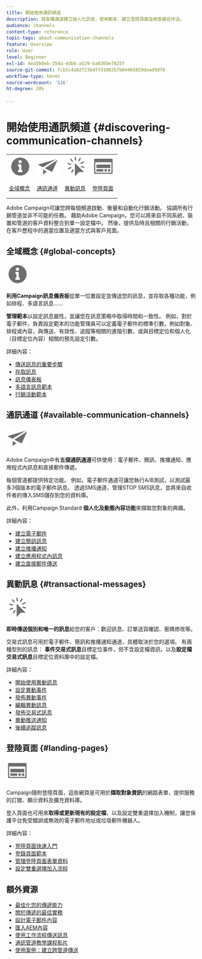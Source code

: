 ```yaml
---
title: 開始使用通訊頻道
description: 就各種通道建立個人化訊息，使用範本、建立登陸頁面並檢查最佳作法。
audience: channels
content-type: reference
topic-tags: about-communication-channels
feature: Overview
role: User
level: Beginner
exl-id: 4ea5b0eb-35da-4db6-a529-ba636be7825f
source-git-commit: fcb5c4a92f23bdffd1082b7b044b5859dead9d70
workflow-type: tm+mt
source-wordcount: '516'
ht-degree: 20%

---
```


# 開始使用通訊頻道 {#discovering-communication-channels}

<table>
<tr>
<td><img src="assets/do-not-localize/icon_concepts.svg" width="60px"><p><a href="#global-concepts">全域概念</a></p></td>
<td><img src="assets/do-not-localize/icon_channels.svg" width="60px"><p><a href="#available-communication-channels">通訊通道</a></p></td>
<td><img src="assets/do-not-localize/icon_transactional.svg" width="60px"><p><a href="#transactional-messages">異動訊息</a></p></td>
<td><img src="assets/do-not-localize/icon_landing.svg" width="60px"><p><a href="#landing-pages">登陸頁面</a></p></td></tr>
</table>

Adobe Campaign可讓您跨每個頻道啟動、衡量和自動化行銷活動。
協調所有行銷管道並非不可能的任務。 藉助Adobe Campaign，您可以將來自不同系統、裝置和管道的客戶資料整合到單一設定檔中。 然後，提供及時且相關的行銷活動，在客戶歷程中的適當位置及適當方式與客戶見面。

## 全域概念 {#global-concepts}

<img src="assets/do-not-localize/icon_concepts.svg" width="60px">

**利用Campaign訊息儀表板**&#x200B;從單一位置設定並傳送您的訊息，並存取各種功能，例如排程、多語言訊息……

**管理範本**&#x200B;以設定訊息屬性，並讓您在訊息策略中取得時間和一致性。 例如，對於電子郵件，負責設定範本的功能管理員可以定義電子郵件的標準引數，例如對象、排程或內容，與傳送、有效性、追蹤等相關的進階引數，或與目標定位和個人化（目標定位內容）相關的預先設定引數。

詳細內容：

* [傳送訊息的重要步驟](../../channels/using/key-steps-to-send-a-message.md)
* [存取訊息](../../channels/using/accessing-messages.md)
* [訊息儀表板](../../channels/using/message-dashboard.md)
* [多語言訊息範本](../../channels/using/multilingual-messages-template.md)
* [行銷活動範本](../../start/using/marketing-activity-templates.md)

## 通訊通道 {#available-communication-channels}

<img src="assets/do-not-localize/icon_channels.svg"  width="60px">

Adobe Campaign中有&#x200B;**五個通訊通道**&#x200B;可供使用：電子郵件、簡訊、推播通知、應用程式內訊息和直接郵件傳遞。

每個管道都提供特定功能。 例如，電子郵件通道可讓您執行A/B測試，以測試最多3個版本的電子郵件訊息。 透過SMS通道，管理STOP SMS訊息，並將來自收件者的傳入SMS儲存到您的資料庫。

此外，利用Campaign Standard **個人化及動態內容功能**&#x200B;來擷取您對象的興趣。

詳細內容：

* [建立電子郵件](../../channels/using/about-emails.md)
* [建立簡訊訊息](../../channels/using/about-sms-messages.md)
* [建立推播通知](../../channels/using/about-push-notifications.md)
* [建立應用程式內訊息](../../channels/using/about-in-app-messaging.md)
* [建立直接郵件傳送](../../channels/using/about-direct-mail.md)

## 異動訊息 {#transactional-messages}

<img src="assets/do-not-localize/icon_transactional.svg" width="60px">

**即時傳送個別和唯一的訊息**&#x200B;給您的客戶：歡迎訊息、訂單送貨確認、密碼修改等。

交易式訊息可用於電子郵件、簡訊和推播通知通道，具體取決於您的選項。 有兩種型別的訊息： **事件交易式訊息**&#x200B;目標定位事件，但不含設定檔資訊，以及&#x200B;**設定檔交易式訊息**&#x200B;目標定位資料庫中的設定檔。

詳細內容：

* [開始使用異動訊息](../../channels/using/getting-started-with-transactional-msg.md)
* [設定異動事件](../../channels/using/configuring-transactional-event.md)
* [發佈異動事件](../../channels/using/publishing-transactional-event.md)
* [編輯異動訊息](../../channels/using/editing-transactional-message.md)
* [發佈交易式訊息](../../channels/using/publishing-transactional-message.md)
* [異動推送通知](../../channels/using/transactional-push-notifications.md)
* [後續追蹤訊息](../../channels/using/follow-up-messages.md)

## 登陸頁面 {#landing-pages}

<img src="assets/do-not-localize/icon_landing.svg" width="60px">

Campaign隨附登陸頁面，這些網頁是可用於&#x200B;**擷取對象資訊**&#x200B;的網路表單，提供服務的訂閱、顯示資料及擴充資料庫。

登入頁面也可用來&#x200B;**取得或更新現有的設定檔**，以及設定雙重選擇加入機制，讓您保護平台免受錯誤或無效的電子郵件地址或垃圾郵件機器人。

詳細內容：

* [登陸頁面快速入門](../../channels/using/getting-started-with-landing-pages.md)
* [登錄頁面範本](../../channels/using/landing-page-templates.md)
* [管理登陸頁面表單資料](../../channels/using/managing-landing-page-form-data.md)
* [設定雙重選擇加入流程](../../channels/using/setting-up-a-double-opt-in-process.md)

## 額外資源

* [最佳化您的傳遞能力](../../sending/using/about-deliverability.md)
* [關於傳遞的最佳實務](../../sending/using/delivery-best-practices.md)
* [設計電子郵件內容](../../designing/using/designing-content-in-adobe-campaign.md)
* [匯入AEM內容](../../integrating/using/creating-email-experience-manager.md)
* [使用工作流程傳送訊息](../../automating/using/about-channel-activities.md)
* [通訊管道教學課程影片](https://experienceleague.adobe.com/docs/campaign-standard-learn/tutorials/communication-channels/email/create-email-from-homepage.html?lang=zh-Hant)
* [使用案例：建立跨管道傳送](../../automating/using/workflow-cross-channel-delivery.md)
